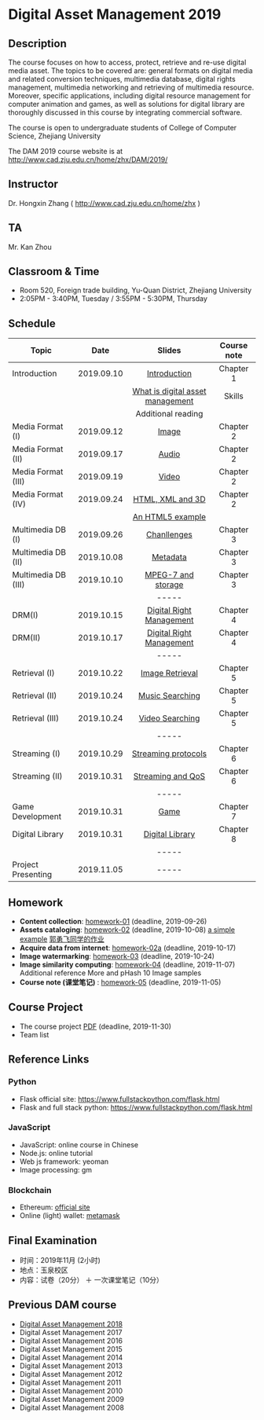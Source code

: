 # Digital Asset Management 2019

## Description
The course focuses on how to access, protect, retrieve and re-use digital media asset. The topics to be covered are: general formats on digital media and related conversion techniques, multimedia database, digital rights management, multimedia networking and retrieving of multimedia resource. Moreover, specific applications, including digital resource management for computer animation and games, as well as solutions for digital library are thoroughly discussed in this course by integrating commercial software.

The course is open to undergraduate students of College of Computer Science, Zhejiang University

The DAM 2019 course website is at http://www.cad.zju.edu.cn/home/zhx/DAM/2019/

## Instructor
Dr. Hongxin Zhang ( http://www.cad.zju.edu.cn/home/zhx )

## TA
Mr. Kan Zhou

## Classroom & Time
- Room 520, Foreign trade building, Yu-Quan District, Zhejiang University
- 2:05PM - 3:40PM, Tuesday / 3:55PM - 5:30PM, Thursday

## Schedule
|   Topic           |     Date     |                  Slides                                   |   Course note      |          
| ----------------  |:------------:|:---------------------------------------------------------:|:------------------:|
|  Introduction     |  2019.09.10  |  [Introduction](pdf/dam2019-00.pdf)                       |   Chapter 1        |
|                   |              |  [What is digital asset management](pdf/dam2019-01.pdf)   |   Skills           |
|                   |              |  Additional reading                                       |                    |
|Media Format (I)   |  2019.09.12  |  [Image](pdf/dam2019-02.pdf)                              |   Chapter 2        |
|Media Format (II)  |  2019.09.17  |  [Audio](pdf/dam2019-03.pdf)                              |   Chapter 2        |
|Media Format (III) |  2019.09.19  |  [Video](pdf/dam2019-04.pdf)                              |   Chapter 2        |
|Media Format (IV)  |  2019.09.24  |  [HTML, XML and 3D](pdf/dam2019-05.pdf)                   |   Chapter 2        |
|                   |              |  [An HTML5 example](examples/html5)                       |                    |
|Multimedia DB (I)  |  2019.09.26  |  [Chanllenges](pdf/dam2019-06.pdf)                        |   Chapter 3        |
|Multimedia DB (II) |  2019.10.08  |  [Metadata](pdf/dam2019-07.pdf)                           |   Chapter 3        |
|Multimedia DB (III)|  2019.10.10  |  [MPEG-7 and storage](pdf/dam2019-08.pdf)                 |   Chapter 3        |
|                   |              |  -----                                                    |                    |
|DRM(I)             |  2019.10.15  |  [Digital Right Management](pdf/dam2019-09.pdf)           |   Chapter 4        |
|DRM(II)            |  2019.10.17  |  [Digital Right Management](pdf/dam2019-10.pdf)           |   Chapter 4        |
|                   |              |  -----                                                    |                    |
|Retrieval (I)      |  2019.10.22  |  [Image Retrieval](pdf/dam2019-13.pdf)                    |   Chapter 5        |
|Retrieval (II)     |  2019.10.24  |  [Music Searching](pdf/dam2019-14.pdf)                    |   Chapter 5        |
|Retrieval (III)    |  2019.10.24  |  [Video Searching](pdf/dam2019-15.pdf)                    |   Chapter 5        |
|                   |              |  -----                                                    |                    |
|Streaming (I)      |  2019.10.29  |  [Streaming protocols](pdf/dam2019-11.pdf)                |   Chapter 6        |
|Streaming (II)     |  2019.10.31  |  [Streaming and QoS](pdf/dam2019-12.pdf)                  |   Chapter 6        |
|                   |              |  -----                                                    |                    |
|Game Development   |  2019.10.31  |  [Game](pdf/dam2019-16.pdf)                               |   Chapter 7        |
|Digital Library    |  2019.10.31  |  [Digital Library](pdf/dam2019-17.pdf)                    |   Chapter 8        |
|                   |              |  -----                                                    |                    |
|Project Presenting |  2019.11.05  |  -----                                                    |                    |


## Homework
- **Content collection**: [homework-01](pdf/dam2019-hw01.pdf) (deadline, 2019-09-26)
- **Assets cataloging**: [homework-02](pdf/dam2019-hw02.pdf) (deadline, 2019-10-08)  [a simple example](https://www.midifan.com) [郭勇飞同学的作业]( ... ) 
- **Acquire data from internet**: [homework-02a](pdf/dam2019-hw02a.pdf) (deadline, 2019-10-17)
- **Image watermarking**: [homework-03](pdf/dam2019-hw03.pdf) (deadline, 2019-10-24)
- **Image similarity computing**: [homework-04](pdf/dam2018-hw04.pdf) (deadline, 2019-11-07) Additional reference More and pHash 10 Image samples
- **Course note (课堂笔记)** : [homework-05](pdf/dam2019-hw05.pdf) (deadline, 2019-11-05)

## Course Project
- The course project [PDF](pdf/dam2019-project.pdf) (deadline, 2019-11-30)
- Team list

## Reference Links

### Python
- Flask official site: https://www.fullstackpython.com/flask.html
- Flask and full stack python: https://www.fullstackpython.com/flask.html


### JavaScript
- JavaScript: online course in Chinese
- Node.js: online tutorial
- Web js framework: yeoman
- Image processing: gm

### Blockchain
- Ethereum: [official site](https://www.ethereum.org/)
- Online (light) wallet: [metamask](https://metamask.io/)


## Final Examination
+ 时间：2019年11月 (2小时)
+ 地点：玉泉校区
+ 内容：试卷（20分） ＋ 一次课堂笔记（10分）

## Previous DAM course
+ [Digital Asset Management 2018](https://github.com/hongxin/DAMCourse-2018)
+ Digital Asset Management 2017
+ Digital Asset Management 2016
+ Digital Asset Management 2015
+ Digital Asset Management 2014
+ Digital Asset Management 2013
+ Digital Asset Management 2012
+ Digital Asset Management 2011
+ Digital Asset Management 2010
+ Digital Asset Management 2009
+ Digital Asset Management 2008
